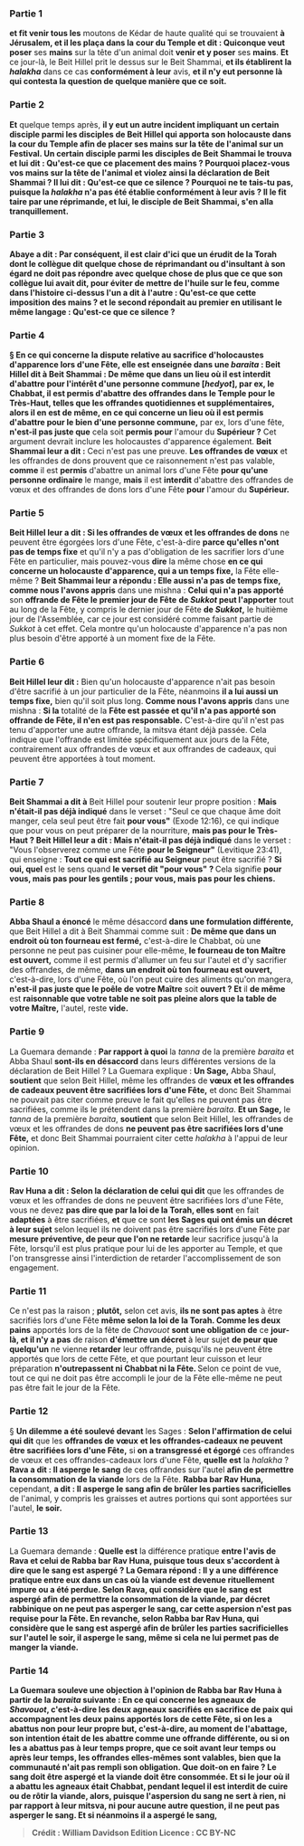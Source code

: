 
### Partie 1
<b>et fit venir tous les</b> moutons de Kédar de haute qualité qui</b> se trouvaient <b>à Jérusalem, et il les plaça dans la</b> <b>cour du Temple et dit : Quiconque veut poser</b> ses <b>mains</b> sur la tête d'un animal doit <b>venir et y poser</b> ses <b>mains</b>. <b>Et</b> ce jour-là, le Beit Hillel prit le dessus</b> sur le Beit Shammai, <b>et ils établirent la <i>halakha</i></b> dans ce cas <b>conformément à leur</b> avis, <b>et il n'y eut personne là qui contesta la question de quelque manière que ce soit.</b>

### Partie 2
<b>Et</b> quelque temps après, <b>il y eut un autre incident impliquant un certain disciple parmi les disciples de Beit Hillel qui apporta son holocauste dans la <b>cour du Temple afin de placer</b> ses <b>mains sur</b> la tête de l'animal sur un Festival. <b>Un certain disciple parmi les disciples de Beit Shammai le trouva</b> et lui <b>dit : Qu'est-ce que ce placement des mains ? </b> Pourquoi placez-vous vos mains sur la tête de l'animal et violez ainsi la déclaration de Beit Shammai ? <b>Il lui dit : Qu'est-ce que ce silence ?</b> Pourquoi ne te tais-tu pas, puisque la <i>halakha</i> n'a pas été établie conformément à leur avis ? <b>Il le fit taire par une réprimande, et lui,</b> le disciple de Beit Shammai, <b>s'en alla</b> tranquillement.

### Partie 3
<b>Abaye a dit : Par conséquent,</b> il est clair d'ici que <b>un érudit de la Torah dont le collègue dit quelque chose</b> de réprimandant ou d'insultant <b>à son égard</b> ne doit pas <b>répondre</b> avec <b>quelque chose de plus que ce que son collègue lui avait dit,</b> pour éviter de mettre de l'huile sur le feu, <b>comme</b> dans l'histoire ci-dessus <b>l'un a dit à</b> l'autre : <b>Qu'est-ce que cette imposition des mains ? et</b> le second <b>répondait</b> au premier en utilisant le même langage : <b>Qu'est-ce que ce silence ?</b>

### Partie 4
§ En ce qui concerne la dispute relative au sacrifice d'holocaustes d'apparence lors d'une Fête, <b>elle est enseignée</b> dans une <i>baraita</i> : <b>Beit Hillel dit à Beit Shammai : De même que dans un lieu où il est interdit</b> d'abattre <b>pour</b> l'intérêt d'une <b>personne commune [<i>hedyot</i>],</b> par ex, le Chabbat, <b>il est permis</b> d'abattre des offrandes dans le Temple <b>pour le Très-Haut,</b> telles que les offrandes quotidiennes et supplémentaires, alors il en est de même, en ce qui concerne <b>un lieu où il est permis</b> d'abattre <b>pour</b> le bien d'une personne commune,</b> par ex, lors d'une fête, <b>n'est-il pas juste que</b> cela soit <b>permis pour</b> l'amour du <b>Supérieur ?</b> Cet argument devrait inclure les holocaustes d'apparence également. <b>Beit Shammai leur a dit :</b> Ceci n'est pas une preuve. <b>Les offrandes de vœux</b> et les offrandes de dons prouvent</b> que ce raisonnement n'est pas valable, <b>comme</b> il est <b>permis</b> d'abattre un animal lors d'une Fête <b>pour qu'une personne ordinaire</b> le mange, <b>mais</b> il est <b>interdit</b> d'abattre des offrandes de vœux et des offrandes de dons lors d'une Fête <b>pour</b> l'amour du <b>Supérieur.</b>

### Partie 5
<b>Beit Hillel leur a dit : Si les offrandes de vœux</b> <b>et les offrandes de dons</b> ne peuvent être égorgées lors d'une Fête, c'est-à-dire <b>parce qu'elles n'ont pas de temps fixe</b> et qu'il n'y a pas d'obligation de les sacrifier lors d'une Fête en particulier, mais pouvez-vous <b>dire</b> la même chose <b>en ce qui concerne un holocauste d'apparence, qui a un temps fixe,</b> la Fête elle-même ? <b>Beit Shammai leur a répondu : Elle aussi n'a pas de temps fixe, comme nous l'avons appris</b> dans une mishna : <b>Celui qui n'a pas apporté</b> son <b>offrande de Fête le premier jour de Fête</b> <b>de <i>Sukkot</i> peut l'apporter</b> tout au long de la Fête, y compris le dernier jour de Fête</b> <b>de <i>Sukkot</i>,</b> le huitième jour de l'Assemblée, car ce jour est considéré comme faisant partie de <i>Sukkot</i> à cet effet. Cela montre qu'un holocauste d'apparence n'a pas non plus besoin d'être apporté à un moment fixe de la Fête.

### Partie 6
<b>Beit Hillel leur dit :</b> Bien qu'un holocauste d'apparence n'ait pas besoin d'être sacrifié à un jour particulier de la Fête, néanmoins <b>il a lui aussi un temps fixe,</b> bien qu'il soit plus long. <b>Comme nous l'avons appris</b> dans une mishna : <b>Si la</b> totalité de la <b>Fête est passée et qu'il n'a pas apporté son offrande de Fête, il n'en est pas responsable.</b> C'est-à-dire qu'il n'est pas tenu d'apporter une autre offrande, la mitsva étant déjà passée. Cela indique que l'offrande est limitée spécifiquement aux jours de la Fête, contrairement aux offrandes de vœux et aux offrandes de cadeaux, qui peuvent être apportées à tout moment.

### Partie 7
<b>Beit Shammai a dit à</b> Beit Hillel pour soutenir leur propre position : <b>Mais n'était-il pas déjà indiqué</b> dans le verset : "Seul ce que chaque âme doit manger, cela seul peut être fait <b>pour vous"</b> (Exode 12:16), ce qui indique que pour vous on peut préparer de la nourriture, <b>mais pas pour le Très-Haut ? Beit Hillel leur a dit : Mais n'était-il pas déjà indiqué</b> dans le verset : "Vous l'observerez comme une Fête <b>pour le Seigneur"</b> (Levitique 23:41), qui enseigne : <b>Tout ce qui est sacrifié</b> <b>au Seigneur</b> peut être sacrifié ? <b>Si oui, quel</b> est le sens quand <b>le verset dit "pour vous" ? </b> Cela signifie <b>pour vous, mais pas pour les gentils ; pour vous, mais pas pour les chiens.</b>

### Partie 8
<b>Abba Shaul a énoncé</b> le même désaccord <b>dans une formulation différente,</b> que Beit Hillel a dit à Beit Shammai comme suit : <b>De même que dans un endroit où ton fourneau est fermé,</b> c'est-à-dire le Chabbat, où une personne ne peut pas cuisiner pour elle-même, <b>le fourneau de ton Maître est ouvert,</b> comme il est permis d'allumer un feu sur l'autel et d'y sacrifier des offrandes, de même, <b>dans un endroit où ton fourneau est ouvert,</b> c'est-à-dire, lors d'une Fête, où l'on peut cuire des aliments qu'on mangera, <b>n'est-il pas juste que le poêle de votre Maître</b> soit <b>ouvert ? Et</b> il <b>de même</b> est <b>raisonnable que votre table ne soit pas pleine alors que la table de votre Maître,</b> l'autel, reste <b>vide.</b>

### Partie 9
La Guemara demande : <b>Par rapport à quoi</b> la <i>tanna</i> de la première <i>baraita</i> et Abba Shaul <b>sont-ils en désaccord</b> dans leurs différentes versions de la déclaration de Beit Hillel ? La Guemara explique : <b>Un Sage,</b> Abba Shaul, <b>soutient</b> que selon Beit Hillel, même les offrandes de <b>vœux</b> <b>et les offrandes de cadeaux peuvent être sacrifiées lors d'une Fête,</b> et donc Beit Shammai ne pouvait pas citer comme preuve le fait qu'elles ne peuvent pas être sacrifiées, comme ils le prétendent dans la première <i>baraita</i>. <b>Et un Sage,</b> le <i>tanna</i> de la première <i>baraita</i>, <b>soutient</b> que selon Beit Hillel, les offrandes de vœux et les offrandes de dons <b>ne peuvent pas être sacrifiées lors d'une Fête,</b> et donc Beit Shammai pourraient citer cette <i>halakha</i> à l'appui de leur opinion.

### Partie 10
<b>Rav Huna a dit : Selon la déclaration de celui qui dit</b> que les offrandes de vœux</b> et les offrandes de dons ne peuvent être sacrifiées lors d'une Fête, vous</b> ne devez <b>pas dire que par la loi de la Torah, elles sont</b> en fait <b>adaptées</b> à être sacrifiées, <b>et</b> que ce sont <b>les Sages qui ont émis un décret à leur sujet</b> selon lequel ils ne doivent pas être sacrifiés lors d'une Fête par <b>mesure préventive, de peur que l'on ne retarde</b> leur sacrifice jusqu'à la Fête, lorsqu'il est plus pratique pour lui de les apporter au Temple, et que l'on transgresse ainsi l'interdiction de retarder l'accomplissement de son engagement.

### Partie 11
Ce n'est pas la raison ; <b>plutôt,</b> selon cet avis, <b>ils ne sont pas aptes</b> à être sacrifiés lors d'une Fête <b>même selon la loi de la Torah. Comme les deux pains</b> apportés lors de la fête de <i>Chavouot</i> <b>sont une obligation de</b> ce <b>jour-là, et il n'y a pas</b> de raison <b>d'émettre un décret</b> à leur sujet <b>de peur que quelqu'un</b> ne vienne <b>retarder</b> leur offrande, puisqu'ils ne peuvent être apportés que lors de cette Fête, et que pourtant leur cuisson et leur préparation <b>n'outrepassent ni Chabbat ni la Fête. </b> Selon ce point de vue, tout ce qui ne doit pas être accompli le jour de la Fête elle-même ne peut pas être fait le jour de la Fête.

### Partie 12
§ <b>Un dilemme a été soulevé devant</b> les Sages : <b>Selon l'affirmation de celui qui dit</b> que les <b>offrandes de vœux</b> <b>et les offrandes-cadeaux ne peuvent être sacrifiées lors d'une Fête,</b> si <b>on a transgressé et égorgé</b> ces offrandes de vœux et ces offrandes-cadeaux lors d'une Fête, <b>quelle est</b> la <i>halakha</i> ? <b>Rava a dit : Il asperge le sang</b> de ces offrandes sur l'autel <b>afin de permettre la consommation de la viande</b> lors de la Fête. <b>Rabba bar Rav Huna,</b> cependant, <b>a dit : Il asperge le sang afin de brûler les parties sacrificielles</b> de l'animal, y compris les graisses et autres portions qui sont apportées sur l'autel, <b>le soir.</b>

### Partie 13
La Guemara demande : <b>Quelle est</b> la différence pratique <b>entre l'avis de Rava et celui de Rabba bar Rav Huna, puisque tous deux s'accordent à dire que le sang est aspergé ? La Gemara répond : <b>Il y a</b> une différence pratique <b>entre eux</b> dans un cas où <b>la viande est devenue</b> rituellement <b>impure ou a été perdue. Selon Rava,</b> qui considère que le sang est aspergé afin de permettre la consommation de la viande, par décret rabbinique <b>on ne peut pas asperger</b> le sang, car cette aspersion n'est pas requise pour la Fête. En revanche, <b>selon Rabba bar Rav Huna,</b> qui considère que le sang est aspergé afin de brûler les parties sacrificielles sur l'autel le soir, <b>il asperge</b> le sang, même si cela ne lui permet pas de manger la viande.

### Partie 14
La Guemara <b>souleve une objection</b> à l'opinion de Rabba bar Rav Huna à partir de la <i>baraita</i> suivante : En ce qui concerne <b>les agneaux de <i>Shavouot</i>,</b> c'est-à-dire les deux agneaux sacrifiés en sacrifice de paix qui accompagnent les deux pains apportés lors de cette Fête, si <b>on les a abattus non pour leur</b> propre <b>but,</b> c'est-à-dire, au moment de l'abattage, son intention était de les abattre comme une offrande différente, <b>ou</b> si <b>on les a abattus</b> pas à leur temps propre, <b>que ce soit avant leur temps ou après leur temps,</b> les offrandes elles-mêmes sont valables, bien que la communauté n'ait pas rempli son obligation. Que doit-on en faire ? <b>Le sang</b> doit <b>être aspergé et la viande</b> doit <b>être consommée. Et si</b> le jour où il a abattu les agneaux <b>était Chabbat,</b> pendant lequel il est interdit de cuire ou de rôtir la viande, alors, puisque l'aspersion du sang ne sert à rien, ni par rapport à leur mitsva, ni pour aucune autre question, <b>il ne peut pas asperger</b> le sang. <b>Et si</b> néanmoins <b>il a aspergé</b> le sang,

>Crédit : William Davidson Edition
>Licence : CC BY-NC